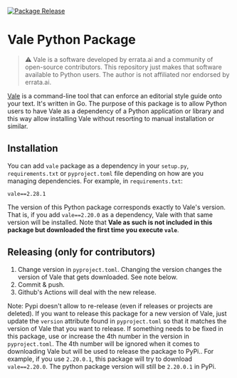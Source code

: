 [![Package Release](https://github.com/daniperez/vale-python-package/actions/workflows/python-publish.yml/badge.svg)](https://github.com/daniperez/vale-python-package/actions/workflows/python-publish.yml)

# Vale Python Package

> ⚠️  Vale is a software developed by errata.ai and a community of open-source
> contributors. This repository just makes that software available to Python
> users. The author is not affiliated nor endorsed by errata.ai.

[Vale](https://vale.sh/) is a command-line tool that can enforce an editorial
style guide onto your text. It's written in Go. The purpose of this package is
to allow Python users to have Vale as a dependency of a Python application or
library and this way allow installing Vale without resorting to manual installation
or similar.

## Installation

You can add `vale` package as a dependency in your `setup.py`,
`requirements.txt` or `pyproject.toml` file depending on how are you managing
dependencies. For example, in `requirements.txt`:

```shell
vale==2.28.1
```

The version of this Python package corresponds exactly to Vale's version.  That
is, if you add `vale==2.20.0` as a dependency, Vale with that same version will
be installed.  Note that **Vale as such is not included in this package but
downloaded the first time you execute `vale`**.

## Releasing (only for contributors)

1. Change version in `pyproject.toml`. Changing the version changes the
   version of Vale that gets downloaded. See note below.
2. Commit & push.
3. Github's Actions will deal with the new release.

Note: Pypi doesn't allow to re-release (even if releases or projects are
deleted). If you want to release this package for a new version of Vale, just
update the `version` attribute found in `pyproject.toml` so that it matches the
version of Vale that you want to release. If something needs to be fixed in
this package, use or increase the 4th number in the version in
`pyproject.toml`.  The 4th number will be ignored when it comes to downloading
Vale but will be used to release the package to PyPi.. For example, if you use
`2.20.0.1`, this package will try to download `vale==2.20.0`. The python
package version will still be `2.20.0.1` in PyPi.
